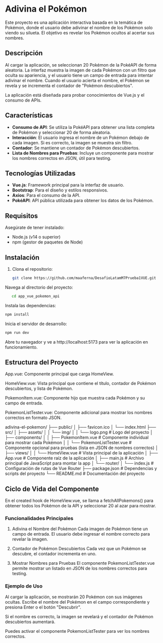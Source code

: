 # Adivina el Pokémon

Este proyecto es una aplicación interactiva basada en la temática de Pokémon, donde el usuario debe adivinar el nombre de los Pokémon solo viendo su silueta. El objetivo es revelar los Pokémon ocultos al acertar sus nombres.

## Descripción

Al cargar la aplicación, se seleccionan 20 Pokémon de la PokéAPI de forma aleatoria. La interfaz muestra la imagen de cada Pokémon con un filtro que oculta su apariencia, y el usuario tiene un campo de entrada para intentar adivinar el nombre. Cuando el usuario acierta el nombre, el Pokémon se revela y se incrementa el contador de "Pokémon descubiertos".

La aplicación está diseñada para probar conocimientos de Vue.js y el consumo de APIs.

## Características

- **Consumo de API**: Se utiliza la PokéAPI para obtener una lista completa de Pokémon y seleccionar 20 de forma aleatoria.
- **Interacción**: El usuario ingresa el nombre de un Pokémon debajo de cada imagen. Si es correcto, la imagen se muestra sin filtro.
- **Contador**: Se mantiene un contador de Pokémon descubiertos.
- **Lista de Nombres para Pruebas**: Incluye un componente para mostrar los nombres correctos en JSON, útil para testing.

## Tecnologías Utilizadas

- **Vue.js**: Framework principal para la interfaz de usuario.
- **Bootstrap**: Para el diseño y estilos responsivos.
- **Axios**: Para el consumo de la API.
- **PokéAPI**: API pública utilizada para obtener los datos de los Pokémon.

## Requisitos

Asegúrate de tener instalado:

- Node.js (v14 o superior)
- npm (gestor de paquetes de Node)

## Instalación

1. Clona el repositorio:

   ```bash
   git clone https://github.com/maaferna/DesafioLatamM7Prueba1VUE.git
   ```

Navega al directorio del proyecto:
```bash
   cd app_vue_pokemon_api
```

Instala las dependencias:

```bash
npm install
```

Inicia el servidor de desarrollo:

```bash
npm run dev
```

Abre tu navegador y ve a http://localhost:5173 para ver la aplicación en funcionamiento.


## Estructura del Proyecto

App.vue: Componente principal que carga HomeView.

HomeView.vue: Vista principal que contiene el título, contador de Pokémon descubiertos, y lista de Pokémon.

PokemonItem.vue: Componente hijo que muestra cada Pokémon y su campo de entrada.

PokemonListTester.vue: Componente adicional para mostrar los nombres correctos en formato JSON.

adivina-el-pokemon/
├── public/
│   ├── favicon.ico
│   └── index.html
├── src/
│   ├── assets/
│   │   └── img/
│   │       └── logo.png          # Logo del proyecto
│   ├── components/
│   │   ├── PokemonItem.vue        # Componente individual para mostrar cada Pokémon
│   │   └── PokemonListTester.vue  # Componente opcional para pruebas (lista en JSON de nombres correctos)
│   ├── views/
│   │   └── HomeView.vue           # Vista principal de la aplicación
│   ├── App.vue                    # Componente raíz de la aplicación
│   ├── main.js                    # Archivo principal de JavaScript para montar la app
│   └── router/
│       └── index.js               # Configuración de rutas de Vue Router
├── package.json                   # Dependencias y scripts del proyecto
└── README.md                      # Documentación del proyecto



## Ciclo de Vida del Componente

En el created hook de HomeView.vue, se llama a fetchAllPokemons() para obtener todos los Pokémon de la API y seleccionar 20 al azar para mostrar.

### Funcionalidades Principales

1. Adivina el Nombre del Pokémon
Cada imagen de Pokémon tiene un campo de entrada. El usuario debe ingresar el nombre correcto para revelar la imagen.

2. Contador de Pokémon Descubiertos
Cada vez que un Pokémon se descubre, el contador incrementa en uno.

3. Mostrar Nombres para Pruebas
El componente PokemonListTester.vue permite mostrar un listado en JSON de los nombres correctos para testing.

### Ejemplo de Uso

Al cargar la aplicación, se mostrarán 20 Pokémon con sus imágenes ocultas.
Escribe el nombre del Pokémon en el campo correspondiente y presiona Enter o el botón "Descubrir".

Si el nombre es correcto, la imagen se revelará y el contador de Pokémon descubiertos aumentará.

Puedes activar el componente PokemonListTester para ver los nombres correctos.

